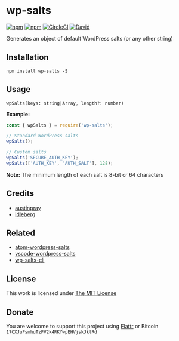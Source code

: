 # wp-salts

[![npm](https://flat.badgen.net/npm/license/wp-salts)](https://www.npmjs.org/package/wp-salts)
[![npm](https://flat.badgen.net/npm/v/wp-salts)](https://www.npmjs.org/package/wp-salts)
[![CircleCI](https://flat.badgen.net/circleci/github/idleberg/node-wp-salts)](https://circleci.com/gh/idleberg/node-wp-salts)
[![David](https://flat.badgen.net/david/dep/idleberg/node-wp-salts)](https://david-dm.org/idleberg/node-wp-salts)

Generates an object of default WordPress salts (or any other string)

## Installation

`npm install wp-salts -S`

## Usage

`wpSalts(keys: string|Array, length?: number)`

**Example:**

```js
const { wpSalts } = require('wp-salts');

// Standard WordPress salts
wpSalts();

// Custom salts
wpSalts('SECURE_AUTH_KEY');
wpSalts(['AUTH_KEY', 'AUTH_SALT'], 128);
```

**Note:** The minimum length of each salt is 8-bit or 64 characters

## Credits
- [austinpray](https://github.com/austinpray)
- [idleberg](https://github.com/idleberg)

## Related

- [atom-wordpress-salts](https://atom.io/packages/wordpress-salts)
- [vscode-wordpress-salts](https://marketplace.visualstudio.com/items?itemName=idleberg.wordpress-salts)
- [wp-salts-cli](https://www.npmjs.com/package/wp-salts-cli)

## License

This work is licensed under [The MIT License](https://opensource.org/licenses/MIT)

## Donate

You are welcome to support this project using [Flattr](https://flattr.com/submit/auto?user_id=idleberg&url=https://github.com/idleberg/node-wp-salts) or Bitcoin `17CXJuPsmhuTzFV2k4RKYwpEHVjskJktRd`
